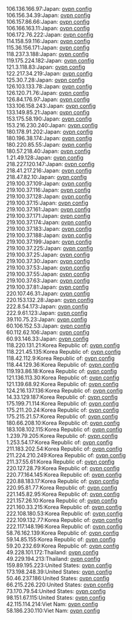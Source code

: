 106.136.166.97:Japan: [ovpn config](vpn/106_136_166_97.ovpn)  
106.156.34.39:Japan: [ovpn config](vpn/106_156_34_39.ovpn)  
106.157.86.66:Japan: [ovpn config](vpn/106_157_86_66.ovpn)  
106.166.163.11:Japan: [ovpn config](vpn/106_166_163_11.ovpn)  
106.172.76.222:Japan: [ovpn config](vpn/106_172_76_222.ovpn)  
114.158.59.116:Japan: [ovpn config](vpn/114_158_59_116.ovpn)  
115.36.156.171:Japan: [ovpn config](vpn/115_36_156_171.ovpn)  
118.237.3.188:Japan: [ovpn config](vpn/118_237_3_188.ovpn)  
119.175.224.182:Japan: [ovpn config](vpn/119_175_224_182.ovpn)  
121.3.118.83:Japan: [ovpn config](vpn/121_3_118_83.ovpn)  
122.217.34.219:Japan: [ovpn config](vpn/122_217_34_219.ovpn)  
125.30.7.28:Japan: [ovpn config](vpn/125_30_7_28.ovpn)  
126.103.133.78:Japan: [ovpn config](vpn/126_103_133_78.ovpn)  
126.120.71.76:Japan: [ovpn config](vpn/126_120_71_76.ovpn)  
126.84.176.97:Japan: [ovpn config](vpn/126_84_176_97.ovpn)  
133.106.158.243:Japan: [ovpn config](vpn/133_106_158_243.ovpn)  
133.149.85.21:Japan: [ovpn config](vpn/133_149_85_21.ovpn)  
153.175.58.190:Japan: [ovpn config](vpn/153_175_58_190.ovpn)  
153.216.230.240:Japan: [ovpn config](vpn/153_216_230_240.ovpn)  
180.178.91.202:Japan: [ovpn config](vpn/180_178_91_202.ovpn)  
180.196.38.174:Japan: [ovpn config](vpn/180_196_38_174.ovpn)  
180.220.85.55:Japan: [ovpn config](vpn/180_220_85_55.ovpn)  
180.57.218.40:Japan: [ovpn config](vpn/180_57_218_40.ovpn)  
1.21.49.128:Japan: [ovpn config](vpn/1_21_49_128.ovpn)  
218.227.120.147:Japan: [ovpn config](vpn/218_227_120_147.ovpn)  
218.41.217.216:Japan: [ovpn config](vpn/218_41_217_216.ovpn)  
218.47.82.10:Japan: [ovpn config](vpn/218_47_82_10.ovpn)  
219.100.37.109:Japan: [ovpn config](vpn/219_100_37_109.ovpn)  
219.100.37.116:Japan: [ovpn config](vpn/219_100_37_116.ovpn)  
219.100.37.128:Japan: [ovpn config](vpn/219_100_37_128.ovpn)  
219.100.37.15:Japan: [ovpn config](vpn/219_100_37_15.ovpn)  
219.100.37.161:Japan: [ovpn config](vpn/219_100_37_161.ovpn)  
219.100.37.171:Japan: [ovpn config](vpn/219_100_37_171.ovpn)  
219.100.37.174:Japan: [ovpn config](vpn/219_100_37_174.ovpn)  
219.100.37.183:Japan: [ovpn config](vpn/219_100_37_183.ovpn)  
219.100.37.188:Japan: [ovpn config](vpn/219_100_37_188.ovpn)  
219.100.37.199:Japan: [ovpn config](vpn/219_100_37_199.ovpn)  
219.100.37.225:Japan: [ovpn config](vpn/219_100_37_225.ovpn)  
219.100.37.25:Japan: [ovpn config](vpn/219_100_37_25.ovpn)  
219.100.37.30:Japan: [ovpn config](vpn/219_100_37_30.ovpn)  
219.100.37.53:Japan: [ovpn config](vpn/219_100_37_53.ovpn)  
219.100.37.55:Japan: [ovpn config](vpn/219_100_37_55.ovpn)  
219.100.37.63:Japan: [ovpn config](vpn/219_100_37_63.ovpn)  
219.100.37.81:Japan: [ovpn config](vpn/219_100_37_81.ovpn)  
220.107.46.31:Japan: [ovpn config](vpn/220_107_46_31.ovpn)  
220.153.132.28:Japan: [ovpn config](vpn/220_153_132_28.ovpn)  
222.8.54.173:Japan: [ovpn config](vpn/222_8_54_173.ovpn)  
222.9.61.123:Japan: [ovpn config](vpn/222_9_61_123.ovpn)  
39.110.75.23:Japan: [ovpn config](vpn/39_110_75_23.ovpn)  
60.106.152.53:Japan: [ovpn config](vpn/60_106_152_53.ovpn)  
60.112.62.106:Japan: [ovpn config](vpn/60_112_62_106.ovpn)  
60.93.146.33:Japan: [ovpn config](vpn/60_93_146_33.ovpn)  
118.220.131.21:Korea Republic of: [ovpn config](vpn/118_220_131_21.ovpn)  
118.221.45.135:Korea Republic of: [ovpn config](vpn/118_221_45_135.ovpn)  
118.42.112.9:Korea Republic of: [ovpn config](vpn/118_42_112_9.ovpn)  
118.44.129.36:Korea Republic of: [ovpn config](vpn/118_44_129_36.ovpn)  
119.193.86.18:Korea Republic of: [ovpn config](vpn/119_193_86_18.ovpn)  
121.136.113.30:Korea Republic of: [ovpn config](vpn/121_136_113_30.ovpn)  
121.139.68.92:Korea Republic of: [ovpn config](vpn/121_139_68_92.ovpn)  
124.216.137.136:Korea Republic of: [ovpn config](vpn/124_216_137_136.ovpn)  
14.33.129.187:Korea Republic of: [ovpn config](vpn/14_33_129_187.ovpn)  
175.199.71.114:Korea Republic of: [ovpn config](vpn/175_199_71_114.ovpn)  
175.211.20.24:Korea Republic of: [ovpn config](vpn/175_211_20_24.ovpn)  
175.215.21.57:Korea Republic of: [ovpn config](vpn/175_215_21_57.ovpn)  
180.66.208.10:Korea Republic of: [ovpn config](vpn/180_66_208_10.ovpn)  
183.108.102.115:Korea Republic of: [ovpn config](vpn/183_108_102_115.ovpn)  
1.239.79.205:Korea Republic of: [ovpn config](vpn/1_239_79_205.ovpn)  
1.253.54.17:Korea Republic of: [ovpn config](vpn/1_253_54_17.ovpn)  
211.183.202.54:Korea Republic of: [ovpn config](vpn/211_183_202_54.ovpn)  
211.224.210.249:Korea Republic of: [ovpn config](vpn/211_224_210_249.ovpn)  
211.37.55.61:Korea Republic of: [ovpn config](vpn/211_37_55_61.ovpn)  
220.127.28.79:Korea Republic of: [ovpn config](vpn/220_127_28_79.ovpn)  
220.77.164.145:Korea Republic of: [ovpn config](vpn/220_77_164_145.ovpn)  
220.88.183.17:Korea Republic of: [ovpn config](vpn/220_88_183_17.ovpn)  
220.95.81.77:Korea Republic of: [ovpn config](vpn/220_95_81_77.ovpn)  
221.145.82.95:Korea Republic of: [ovpn config](vpn/221_145_82_95.ovpn)  
221.157.26.10:Korea Republic of: [ovpn config](vpn/221_157_26_10.ovpn)  
221.160.33.215:Korea Republic of: [ovpn config](vpn/221_160_33_215.ovpn)  
222.108.180.53:Korea Republic of: [ovpn config](vpn/222_108_180_53.ovpn)  
222.109.132.77:Korea Republic of: [ovpn config](vpn/222_109_132_77.ovpn)  
222.117.148.196:Korea Republic of: [ovpn config](vpn/222_117_148_196.ovpn)  
58.76.162.139:Korea Republic of: [ovpn config](vpn/58_76_162_139.ovpn)  
59.14.85.155:Korea Republic of: [ovpn config](vpn/59_14_85_155.ovpn)  
59.20.232.69:Korea Republic of: [ovpn config](vpn/59_20_232_69.ovpn)  
49.228.101.172:Thailand: [ovpn config](vpn/49_228_101_172.ovpn)  
49.229.194.213:Thailand: [ovpn config](vpn/49_229_194_213.ovpn)  
159.89.195.223:United States: [ovpn config](vpn/159_89_195_223.ovpn)  
173.198.248.39:United States: [ovpn config](vpn/173_198_248_39.ovpn)  
50.46.237.186:United States: [ovpn config](vpn/50_46_237_186.ovpn)  
66.215.226.220:United States: [ovpn config](vpn/66_215_226_220.ovpn)  
73.170.79.54:United States: [ovpn config](vpn/73_170_79_54.ovpn)  
98.151.67.115:United States: [ovpn config](vpn/98_151_67_115.ovpn)  
42.115.114.214:Viet Nam: [ovpn config](vpn/42_115_114_214.ovpn)  
58.186.230.110:Viet Nam: [ovpn config](vpn/58_186_230_110.ovpn)  
